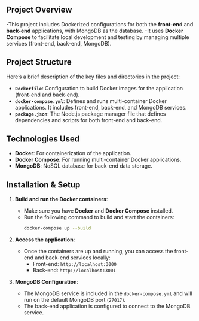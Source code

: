 ## **Project Overview**
-This project includes Dockerized configurations for both the **front-end** and **back-end** applications, with MongoDB as the database. 
-It uses **Docker Compose** to facilitate local development and testing by managing multiple services (front-end, back-end, MongoDB).

## **Project Structure**
Here’s a brief description of the key files and directories in the project:

- **`Dockerfile`**: Configuration to build Docker images for the application (front-end and back-end).
- **`docker-compose.yml`**: Defines and runs multi-container Docker applications. It includes front-end, back-end, and MongoDB services.
- **`package.json`**: The Node.js package manager file that defines dependencies and scripts for both front-end and back-end.
  
## **Technologies Used**
- **Docker**: For containerization of the application.
- **Docker Compose**: For running multi-container Docker applications.
- **MongoDB**: NoSQL database for back-end data storage.
## **Installation & Setup**

1. **Build and run the Docker containers**:
    - Make sure you have **Docker** and **Docker Compose** installed.
    - Run the following command to build and start the containers:
      ```bash
      docker-compose up --build
      ```

2. **Access the application**:
    - Once the containers are up and running, you can access the front-end and back-end services locally:
        - Front-end: `http://localhost:3000`
        - Back-end: `http://localhost:3001`

3. **MongoDB Configuration**:
    - The MongoDB service is included in the `docker-compose.yml` and will run on the default MongoDB port (`27017`).
    - The back-end application is configured to connect to the MongoDB service.
